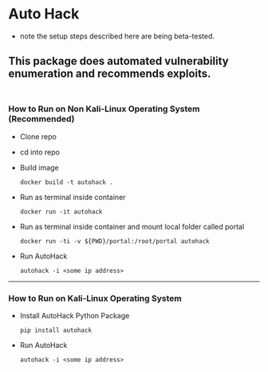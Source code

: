 # Auto Hack
* note the setup steps described here are being beta-tested.

## This package does automated vulnerability enumeration and recommends exploits.<br><br>

### How to Run on Non Kali-Linux Operating System (Recommended)
* Clone repo
* cd into repo
* Build image

    ```
    docker build -t autohack .
    ```
* Run as terminal inside container
  ```
  docker run -it autohack
  ```
  
* Run as terminal inside container and mount local folder called portal
  ```
  docker run -ti -v ${PWD}/portal:/root/portal autohack 
  ```

* Run AutoHack

  ```
  autohack -i <some ip address>
  ```
  
---  

### How to Run on Kali-Linux Operating System
* Install AutoHack Python Package

    ```
    pip install autohack
    ```
* Run AutoHack
  ```
  autohack -i <some ip address>
  ```